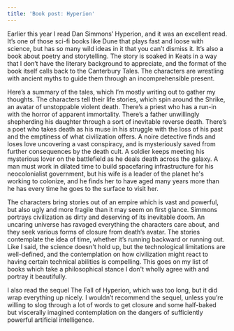 ```yaml
---
title: 'Book post: Hyperion'
---
```


Earlier this year I read Dan Simmons’ Hyperion, and it was an excellent read. It’s one of those sci-fi books like Dune that plays fast and loose with science, but has so many wild ideas in it that you can’t dismiss it. It’s also a book about poetry and storytelling. The story is soaked in Keats in a way that I don’t have the literary background to appreciate, and the format of the book itself calls back to the Canterbury Tales. The characters are wrestling with ancient myths to guide them through an incomprehensible present.

Here’s a summary of the tales, which I’m mostly writing out to gather my thoughts. The characters tell their life stories, which spin around the Shrike, an avatar of unstoppable violent death. There’s a priest who has a run-in with the horror of apparent immortality. There’s a father unwillingly shepherding his daughter through a sort of inevitable reverse death. There’s a poet who takes death as his muse in his struggle with the loss of his past and the emptiness of what civilization offers. A noire detective finds and loses love uncovering a vast conspiracy, and is mysteriously saved from further consequences by the death cult. A soldier keeps meeting his mysterious lover on the battlefield as he deals death across the galaxy.  A man must work in dilated time to build spacefaring infrastructure for his neocolonialist government, but his wife is a leader of the planet he's working to colonize, and he finds her to have aged many years more than he has every time he goes to the surface to visit her.

The characters bring stories out of an empire which is vast and powerful, but also ugly and more fragile than it may seem on first glance. Simmons portrays civilization as dirty and deserving of its inevitable doom. An uncaring universe has ravaged everything the characters care about, and they seek various forms of closure from death’s avatar. The stories contemplate the idea of time, whether it’s running backward or running out. Like I said, the science doesn't hold up, but the technological limitations are well-defined, and the contemplation on how civilization might react to having certain technical abilities is compelling. This goes on my list of books which take a philosophical stance I don't wholly agree with and portray it beautifully.

I also read the sequel The Fall of Hyperion, which was too long, but it did wrap everything up nicely. I wouldn’t recommend the sequel, unless you’re willing to slog through a lot of words to get closure and some half-baked but viscerally imagined contemplation on the dangers of sufficiently powerful artificial intelligence.
